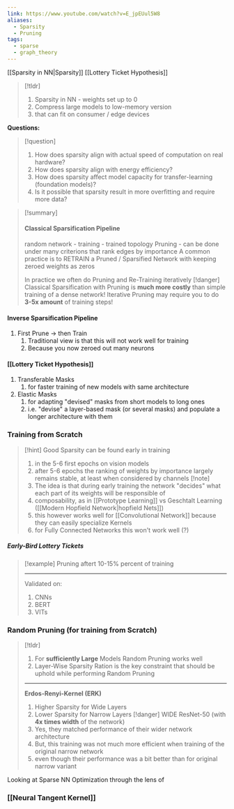 ```yaml
---
link: https://www.youtube.com/watch?v=E_jpEUul5W8
aliases:
  - Sparsity
  - Pruning
tags:
  - sparse
  - graph_theory
---
```

[[Sparsity in NN|Sparsity]]
[[Lottery Ticket Hypothesis]]
> [!tldr]
> 1. Sparsity in NN - weights set up to 0
> 2. Compress large models to low-memory version 
> 	1. that can fit on consumer / edge devices

**Questions:**
> [!question]
> 1. How does sparsity align with actual speed of computation on real hardware?
> 2. How does sparsity align with energy efficiency?
> 3. How does sparsity affect model capacity for transfer-learning (foundation models)?
> 4. Is it possible that sparsity result in more overfitting and require more data?


> [!summary]
> #### Classical Sparsification Pipeline
> random network - training - trained topology
> Pruning - can be done under many criterions that rank edges by importance 
> A common practice is to RETRAIN a Pruned / Sparsified Network with keeping zeroed weights as zeros 
> 
> In practice we often do Pruning and Re-Training iteratively 
> [!danger]
> Classical Sparsification with Pruning is **much more costly** than simple training of a dense network!
> Iterative Pruning may require you to do **3-5x amount** of training steps! 

#### Inverse Sparsification Pipeline
1. First Prune -> then Train
	1. Traditional view is that this will not work well for training
	2. Because you now zeroed out many neurons

#### [[Lottery Ticket Hypothesis]]
1. Transferable Masks 
	1. for faster training of new models with same architecture
2. Elastic Masks 
	1. for adapting "devised" masks from short models to long ones 
	2. i.e. "devise" a layer-based mask (or several masks) and populate a longer architecture with them

### Training from Scratch 
> [!hint]
> Good Sparsity can be found early in training 
> 1. in the 5-6 first epochs on vision models
> 	1. after 5-6 epochs the ranking of weights by importance largely remains stable, at least when considered by channels 
> [!note]
> 1. The idea is that during early training the network "decides" what each part of its weights will be responsible of
> 2. composability, as in [[Prototype Learning]] vs Geschtalt Learning ([[Modern Hopfield Network|hopfield Nets]])
> 3. this however works well for [[Convolutional Network]] because they can easily specialize Kernels
> 4. for Fully Connected Networks this won't work well (?)

##### Early-Bird Lottery Tickets
> [!example]
> Pruning aftert 10-15% percent of training
> 
> ---
> Validated on:
> 1. CNNs
> 2. BERT
> 3. VITs


### Random Pruning (for training from Scratch)
> [!tldr]
> 1. For **sufficiently Large** Models Random Pruning works well
> 2. Layer-Wise Sparsity Ration is the key constraint that should be uphold while performing Random Pruning
> 
> ----
> 
> **Erdos-Renyi-Kernel (ERK)**
> 1. Higher Sparsity for Wide Layers
> 2. Lower Sparsity for Narrow Layers
> [!danger]
> WIDE ResNet-50 (with **4x times width** of the network)
> 1. Yes, they matched performance of their wider network architecture
> 2. But, this training was not much more efficient when training of the original narrow network
> 3. even though their performance was a bit better than for original narrow variant


Looking at Sparse NN Optimization through the lens of 
### [[Neural Tangent Kernel]]
